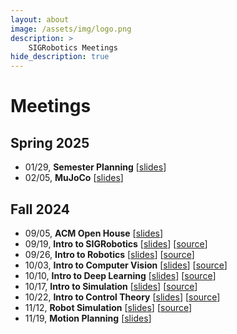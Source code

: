 ```yaml
---
layout: about
image: /assets/img/logo.png
description: >
    SIGRobotics Meetings
hide_description: true
---
```


# Meetings

## Spring 2025
- 01/29, **Semester Planning** [[slides](https://docs.google.com/presentation/d/1Yt_LLDCMyGKCyinBgNOgJv7d9tfg4tfFyYhQmeqXQYM/edit)]
- 02/05, **MuJoCo** [[slides](https://docs.google.com/presentation/d/1dtGuj1q1uO8wdr6FZLxzAh77IQDhmHhxI-hjjub0eQo/edit#slide=id.g3176b23e2f2_0_219)]

## Fall 2024
- 09/05, **ACM Open House** [[slides](https://docs.google.com/presentation/d/1iwuhi3JMQGXlhGZhcbsDayfchMy4q3F1UUyoHIdDmnA/edit#slide=id.g287257a758a_2_0)]
- 09/19, **Intro to SIGRobotics** [[slides](https://docs.google.com/presentation/d/1PX_roKRyHUz0HOHSoFXWEx2PEgt8RWdr89Ontx5DLXs/edit?usp=sharing)] [[source](https://github.com/SIGRobotics-UIUC/aruco-tutorial)]
- 09/26, **Intro to Robotics** [[slides](https://docs.google.com/presentation/d/1A2LnR74Gga5xZSg0ioO6s2Fb2-dNhhhBzkXClXNwhkY/edit?usp=sharing)] [[source](https://github.com/omarrayyann/MujocoAR)]
- 10/03, **Intro to Computer Vision** [[slides](https://docs.google.com/presentation/d/1EbaqISHn6tAS372vbSHSHzNM-s17FMreE_XbHELkWxQ/edit?usp=sharing)] [[source](https://poly.cam/)]
- 10/10, **Intro to Deep Learning** [[slides](https://docs.google.com/presentation/d/1hsOY4OF05Be9EkXTLK5WRUk9DVEzOov0svzqR9LSVa8/edit?usp=sharing)] [[source](https://colab.research.google.com/drive/17N6acHS-qvgtfgkI0crFkxKz37-6KQsl?usp=sharing)]
- 10/17, **Intro to Simulation** [[slides](https://docs.google.com/presentation/d/1vTJGNPUZe9h3PEfZOc5Zf5h5ok5GqTXdLYwEMIZbePA/edit#slide=id.g3042e88b18b_0_1)] [[source](https://github.com/SIGRobotics-UIUC/gym-lowcostrobot)]
- 10/22, **Intro to Control Theory** [[slides](https://docs.google.com/presentation/d/1LW7BMl6lEWRnv0WcYlCofJ1pBVoirI4S0ND613qb-ng/edit?usp=sharing)] [[source](https://sparshg.dev/pid-balancer/)]
- 11/12, **Robot Simulation** [[slides](https://docs.google.com/presentation/d/1KQSFmpOpbs8NVGUocRyxGzeousKPUbfGytIpl0VJ4zs/edit?usp=sharing)] [[source](https://github.com/SIGRobotics-UIUC/min-cartpole)]
- 11/19, **Motion Planning** [[slides](https://docs.google.com/presentation/d/16lQ9hDaYBDD3pafss-KkI-cSvQ4WVL6mLJkh7YbN6yk/edit#slide=id.g3042e88b18b_0_1)]